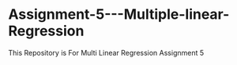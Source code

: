 # Assignment-5---Multiple-linear-Regression
This Repository is For Multi Linear Regression
Assignment 5

